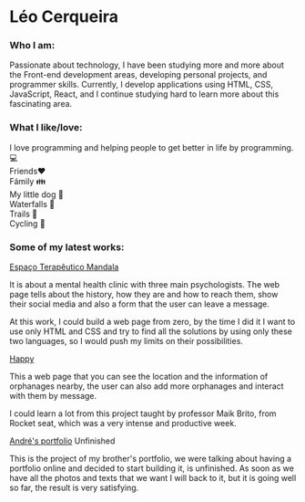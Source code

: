 # Léo Cerqueira

### Who I am:

Passionate about technology, I have been studying more and more about the Front-end development areas, developing personal projects, and programmer skills. Currently, I develop applications using HTML, CSS, JavaScript, React, and I continue studying hard to learn more about this fascinating area.

### What I like/love:

  I love programming and helping people to get better in life by programming. 💻\
  Friends❤️ \
  Fámily 👪\
  My little dog 🐶\
  Waterfalls 🌊\
  Trails 🌲 \
  Cycling 🚴

### Some of my latest works:


[Espaço Terapêutico Mandala](https://zealous-rosalind-9215e7.netlify.app/)

  It is about a mental health clinic with three main psychologists. The web page tells about the history, how they are and how to reach them, show their social media and also a form that the user can leave a message.

  At this work, I could build a web page from zero, by the time I did it I want to use only HTML and CSS and try to find all the solutions by using only these two languages, so I would push my limits on their possibilities.

[Happy](https://github.com/LeoCerqueira/Happy-App)

  This a web page that you can see the location and the information of orphanages nearby, the user can also add more orphanages and interact with them by message.

  I could learn a lot from this project taught by professor Maik Brito, from Rocket seat, which was a very intense and productive week.

[André's portfolio](https://app.netlify.com/sites/zealous-rosalind-9215e7/overview) Unfinished

  This is the project of my brother's portfolio, we were talking about having a portfolio online and decided to start building it, is unfinished. As soon as we have all the photos and texts that we want I will back to it, but it is going well so far, the result is very satisfying. 
  
  
  

